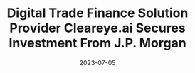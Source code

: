 ---
category:
- .nan
date: 2023-07-05
keyword_suggestion: ubuntu install docker
post_inspiration: https://www.crowdfundinsider.com/2023/06/209082-digital-trade-finance-solution-provider-cleareye-ai-secures-investment-from-j-p-morgan/
silot_terms: digital automation
title: <b>Digital</b> Trade Finance Solution Provider Cleareye.ai Secures Investment
  From J.P. Morgan
---